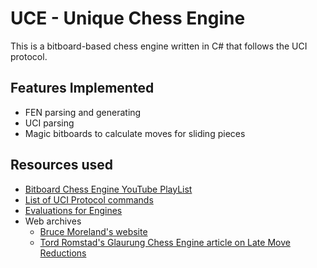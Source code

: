 # UCE - Unique Chess Engine
This is a bitboard-based chess engine written in C# that follows the UCI protocol.

## Features Implemented
- FEN parsing and generating
- UCI parsing
- Magic bitboards to calculate moves for sliding pieces

## Resources used
- [Bitboard Chess Engine YouTube PlayList](https://www.youtube.com/playlist?list=PLmN0neTso3Jxh8ZIylk74JpwfiWNI76Cs)
- [List of UCI Protocol commands](https://gist.github.com/aliostad/f4470274f39d29b788c1b09519e67372)
- [Evaluations for Engines](https://www.chessprogramming.org/Simplified_Evaluation_Function)
- Web archives
	- [Bruce Moreland's website](https://web.archive.org/web/20030802112417/http://www.brucemo.com/compchess/programming/index.htm)
	- [Tord Romstad's Glaurung Chess Engine article on Late Move Reductions](https://web.archive.org/web/20150212051846/http://www.glaurungchess.com/lmr.html)